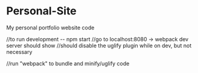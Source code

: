 # Personal-Site
My personal portfolio website code


//to run development -- npm start
//go to localhost:8080 -> webpack dev server should show
//should disable the uglify plugin while on dev, but not necessary


//run "webpack" to bundle and minify/uglify code




